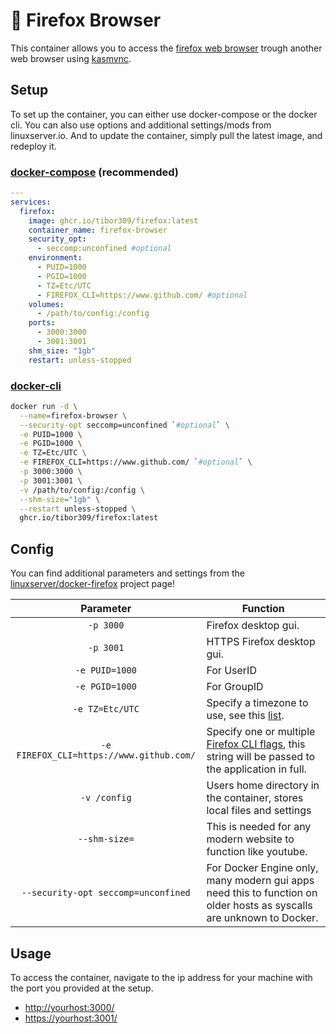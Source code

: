 # 🦊 Firefox Browser
This container allows you to access the [firefox web browser][firefox] trough another web browser using [kasmvnc][kasm].

## Setup

To set up the container, you can either use docker-compose or the docker cli. You can also use options and additional settings/mods from linuxserver.io.
And to update the container, simply pull the latest image, and redeploy it.

### [docker-compose][dcompose] (recommended)

```yaml
---
services:
  firefox:
    image: ghcr.io/tibor309/firefox:latest
    container_name: firefox-browser
    security_opt:
      - seccomp:unconfined #optional
    environment:
      - PUID=1000
      - PGID=1000
      - TZ=Etc/UTC
      - FIREFOX_CLI=https://www.github.com/ #optional
    volumes:
      - /path/to/config:/config
    ports:
      - 3000:3000
      - 3001:3001
    shm_size: "1gb"
    restart: unless-stopped
```

### [docker-cli][dcli]

```bash
docker run -d \
  --name=firefox-browser \
  --security-opt seccomp=unconfined `#optional` \
  -e PUID=1000 \
  -e PGID=1000 \
  -e TZ=Etc/UTC \
  -e FIREFOX_CLI=https://www.github.com/ `#optional` \
  -p 3000:3000 \
  -p 3001:3001 \
  -v /path/to/config:/config \
  --shm-size="1gb" \
  --restart unless-stopped \
  ghcr.io/tibor309/firefox:latest
```

## Config

You can find additional parameters and settings from the [linuxserver/docker-firefox][firefox-setup] project page!

| Parameter | Function |
| :----: | --- |
| `-p 3000` | Firefox desktop gui. |
| `-p 3001` | HTTPS Firefox desktop gui. |
| `-e PUID=1000` | For UserID |
| `-e PGID=1000` | For GroupID |
| `-e TZ=Etc/UTC` | Specify a timezone to use, see this [list][tz]. |
| `-e FIREFOX_CLI=https://www.github.com/` | Specify one or multiple [Firefox CLI flags][flags], this string will be passed to the application in full. |
| `-v /config` | Users home directory in the container, stores local files and settings |
| `--shm-size=` | This is needed for any modern website to function like youtube. |
| `--security-opt seccomp=unconfined` | For Docker Engine only, many modern gui apps need this to function on older hosts as syscalls are unknown to Docker. |

## Usage
To access the container, navigate to the ip address for your machine with the port you provided at the setup.

* [http://yourhost:3000/][link]
* [https://yourhost:3001/][link]


[firefox]: https://www.mozilla.org/en-US/firefox/new/
[kasm]: https://kasmweb.com/kasmvnc
[firefox-setup]: https://github.com/linuxserver/docker-firefox/blob/master/README.md#application-setup

[dcompose]: https://docs.linuxserver.io/general/docker-compose
[dcli]: https://docs.docker.com/engine/reference/commandline/cli/
[flags]: https://wiki.mozilla.org/Firefox/CommandLineOptions
[tz]: https://en.wikipedia.org/wiki/List_of_tz_database_time_zones#List
[link]: https://www.youtube.com/watch?v=dQw4w9WgXcQ

